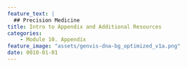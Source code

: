 ```yaml
---
feature_text: |
  ## Precision Medicine
title: Intro to Appendix and Additional Resources
categories:
    - Module 10. Appendix
feature_image: "assets/genvis-dna-bg_optimized_v1a.png"
date: 0010-01-01
---
```

